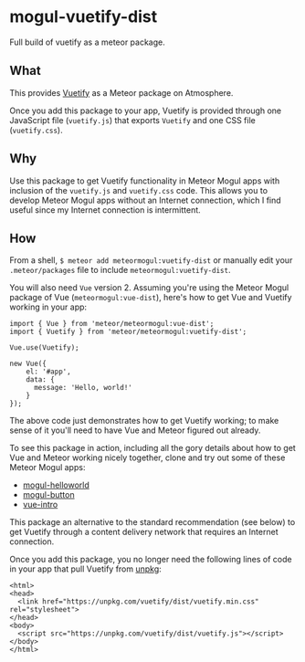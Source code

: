 # mogul-vuetify-dist
Full build of vuetify as a meteor package.

## What

This provides [Vuetify](https://vuetifyjs.com/en/) as a Meteor package on Atmosphere.

Once you add this package to your app, Vuetify is provided through one JavaScript file (`vuetify.js`) that exports `Vuetify` and one CSS file (`vuetify.css`).

## Why

Use this package to get Vuetify functionality in Meteor Mogul apps with inclusion of the `vuetify.js` and `vuetify.css` code.  This allows you to develop Meteor Mogul apps without an Internet connection, which I find useful since my Internet connection is intermittent.

## How

From a shell, `$ meteor add meteormogul:vuetify-dist` or manually edit your `.meteor/packages` file to include `meteormogul:vuetify-dist`.

You will also need `Vue` version 2.  Assuming you're using the Meteor Mogul package of Vue (`meteormogul:vue-dist`), here's how to get Vue and Vuetify working in your app:

```
import { Vue } from 'meteor/meteormogul:vue-dist';
import { Vuetify } from 'meteor/meteormogul:vuetify-dist';

Vue.use(Vuetify);

new Vue({
    el: '#app',
    data: {
      message: 'Hello, world!'
    }
});
```

The above code just demonstrates how to get Vuetify working; to make sense of it you'll need to have Vue and Meteor figured out already.

To see this package in action, including all the gory details about how to get Vue and Meteor working nicely together, clone and try out some of these Meteor Mogul apps:

- [mogul-helloworld](https://github.com/meteor-mogul/mogul-helloworld)
- [mogul-button](https://github.com/meteor-mogul/mogul-button)
- [vue-intro](https://github.com/meteor-mogul/vue-intro)

This package an alternative to the standard recommendation (see below) to get Vuetify through a content delivery network that requires an Internet connection.

Once you add this package, you no longer need the following lines of code in your app that pull Vuetify from [unpkg](https://unpkg.com/#/about):

```
<html>
<head>
  <link href="https://unpkg.com/vuetify/dist/vuetify.min.css" rel="stylesheet">
</head>
<body>
  <script src="https://unpkg.com/vuetify/dist/vuetify.js"></script>
</body>
</html>
```
